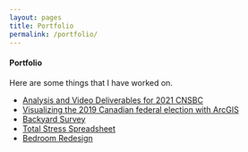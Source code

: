 ```yaml
---
layout: pages
title: Portfolio
permalink: /portfolio/
---
```


#### Portfolio
Here are some things that I have worked on.

<ul class="body">
  <li><a href="/portfolio/cnsbc21/">Analysis and Video Deliverables for 2021 CNSBC</a></li>
  <li><a href="/portfolio/election43/">Visualizing the 2019 Canadian federal election with ArcGIS</a></li>
  <li><a href="/portfolio/bkyrds/">Backyard Survey</a></li>
  <li><a href="/portfolio/tss/">Total Stress Spreadsheet</a></li>
  <li><a href="/portfolio/bdrmrd/">Bedroom Redesign</a></li>
</ul>
